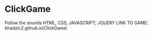 # ClickGame
Follow the sounds
HTML, CSS, JAVASCRIPT; JQUERY
LINK TO GAME: bhadzic2.github.io\ClickGame\
